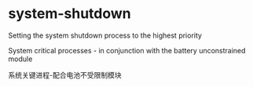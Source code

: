 # system-shutdown
Setting the system shutdown process to the highest priority

System critical processes - in conjunction with the battery unconstrained module

系统关键进程-配合电池不受限制模块
